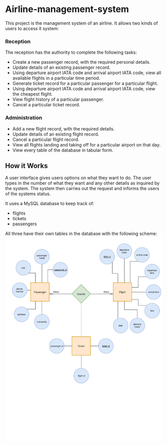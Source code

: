 # Airline-management-system

This project is the management system of an airline. It allows two kinds of users to access it system:
### Reception
The reception has the authority to complete the following tasks:
* Create a new passenger record, with the required personal details.
* Update details of an existing passenger record.
* Using departure airport IATA code and arrival airport IATA code, view all available flights in a particular time period.
* Generate ticket record for a particular passenger for a particular flight. 
* Using departure airport IATA code and arrival airport IATA code, view the cheapest flight.
* View flight history of a particular passenger. 
* Cancel a particular ticket record. 
### Administration
* Add a new flight record, with the required details.
* Update details of an existing flight record.
* Cancel a particular flight record. 
* View all flights landing and taking off for a particular airport on that day. 
* View every table of the database in tabular form.

## How it Works
A user interface gives users options on what they want to do. The user types in the number of what they want and any other details as inquired by the system. The system then carries out the request and informs the users of the systems status.

It uses a MySQL database to keep track of:
* flights
* tickets
* passengers

All three have their own tables in the database with the following scheme:
![schema](https://github.com/laa225/Airline-management-system/blob/master/ER_diagram.png?raw=true)
